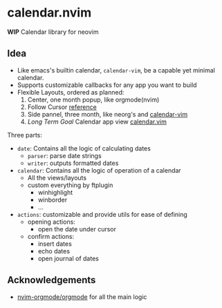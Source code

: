 # calendar.nvim

**WIP** Calendar library for neovim

## Idea

- Like emacs's builtin calendar, `calendar-vim`, be a capable yet minimal calendar.
- Supports customizable callbacks for any app you want to build
- Flexible Layouts, ordered as planned:
  1. Center, one month popup, like orgmode(nvim)
  2. Follow Cursor [reference](https://publish.obsidian.md/kanban/Settings/Date+trigger)
  3. Side pannel, three month, like neorg's and [calendar-vim](https://github.com/nvim-telekasten/calendar-vim)
  4. _Long Term Goal_ Calendar app view [calendar.vim](https://github.com/itchyny/calendar.vim)

Three parts:

- `date`: Contains all the logic of calculating dates
  - `parser`: parse date strings
  - `writer`: outputs formatted dates
- `calendar`: Contains all the logic of operation of a calendar
  - All the views/layouts
  - custom everything by ftplugin
    - winhighlight
    - winborder
    - ...
- `actions`: customizable and provide utils for ease of defining
  - opening actions:
    - open the date under cursor
  - confirm actions:
    - insert dates
    - echo dates
    - open journal of dates

## Acknowledgements

- [nvim-orgmode/orgmode](https://github.com/nvim-orgmode/orgmode) for all the main logic
